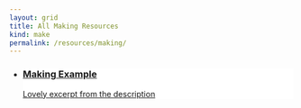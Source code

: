 ```yaml
---
layout: grid
title: All Making Resources
kind: make
permalink: /resources/making/
---
```

<ul class="grid {{ page.kind }}">
<li class="make" style="background: white url('{{site.baseurl}}/images/tile.png') no-repeat top center;">
    <a href="{{ site.baseurl }}{% link resources/making/making_example/index.md %}" class="a"></a>
    <div class="text">
        <a href="{{ site.baseurl }}{% link resources/making/making_example/index.md %}">
            <div class="inner">
                <h3>Making Example</h3>
                <p class="excerpt">Lovely excerpt from the description</p>
            </div>
        </a>
    </div>
</li>
</ul>